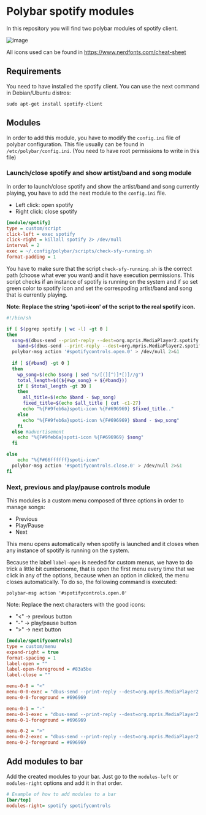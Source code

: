 # Polybar spotify modules
In this repository you will find two polybar modules of spotify client.

![image](https://user-images.githubusercontent.com/40604222/198890086-ea1ee36b-cc1f-4c42-a8a7-48616ab9ff9c.png)

All icons used can be found in https://www.nerdfonts.com/cheat-sheet

## Requirements
You need to have installed the spotify client. You can use the next command in Debian/Ubuntu distros:
```
sudo apt-get install spotify-client
```

## Modules
In order to add this module, you have to modify the `config.ini` file of polybar configuration. This file usually can be found in `/etc/polybar/config.ini`. (You need to have root permissions to write in this file)

### Launch/close spotify and show artist/band and song module

In order to launch/close spotify and show the artist/band and song currently playing, you have to add the next module to the `config.ini` file.

- Left click: open spotify
- Right click: close spotify

```ini
[module/spotify]
type = custom/script
click-left = exec spotify
click-right = killall spotify 2> /dev/null
interval = 2
exec = ~/.config/polybar/scripts/check-sfy-running.sh
format-padding = 1
```

You have to make sure that the script `check-sfy-running.sh` is the correct path (choose what ever you want) and it have execution permissions. This script checks if an instance of spotify is running on the system and if so set green color to spotify icon and set the correspoding artist/band and song that is currently playing.

**Note: Replace the string 'spoti-icon' of the script to the real spotify icon.**

```bash
#!/bin/sh

if [ $(pgrep spotify | wc -l) -gt 0 ]
then
  song=$(dbus-send --print-reply --dest=org.mpris.MediaPlayer2.spotify /org/mpris/MediaPlayer2 org.freedesktop.DBus.Properties.Get string:org.mpris.MediaPlayer2.Player string:Metadata | sed -n '/title/{n;p}' | cut -d '"' -f 2 2> /dev/null)
	band=$(dbus-send --print-reply --dest=org.mpris.MediaPlayer2.spotify /org/mpris/MediaPlayer2 org.freedesktop.DBus.Properties.Get string:org.mpris.MediaPlayer2.Player string:Metadata | sed -n '/artist/{n;n;p}' | cut -d '"' -f 2 2> /dev/null)
  polybar-msg action '#spotifycontrols.open.0' > /dev/null 2>&1
  
  if [ ${#band} -gt 0 ]
  then
    wp_song=$(echo $song | sed "s/[(][^)]*[)]//g")
    total_length=$((${#wp_song} + ${#band}))
    if [ $total_length -gt 30 ]
    then
      all_title=$(echo $band - $wp_song)
      fixed_title=$(echo $all_title | cut -c1-27)
      echo "%{F#9feb6a}spoti-icon %{F#696969} $fixed_title.." 
    else
      echo "%{F#9feb6a}spoti-icon %{F#696969} $band - $wp_song" 
    fi
  else #advertisement
    echo "%{F#9feb6a}spoti-icon %{F#696969} $song" 
  fi

else
	echo "%{F#66ffffff}spoti-icon"
  polybar-msg action '#spotifycontrols.close.0' > /dev/null 2>&1
fi
```

### Next, previous and play/pause controls module

This modules is a custom menu composed of three options in order to manage songs:
- Previous
- Play/Pause
- Next

This menu opens automatically when spotify is launched and it closes when any instance of spotify is running on the system. 

Because the label `label-open` is needed for custom menus, we have to do trick a little bit cumbersome, that is open the first menu every time that we click in any of the options, because when an option in clicked, the menu closes automatically. To do so, the following command is executed:

```
polybar-msg action '#spotifycontrols.open.0'
```

Note: Replace the next characters with the good icons:

- "<" &rarr; previous button
- "-" &rarr; play/pause button
- ">" &rarr; next button
 
```ini
[module/spotifycontrols]
type = custom/menu
expand-right = true
format-spacing = 1
label-open = ""
label-open-foreground = #83a5be
label-close = ""

menu-0-0 = "<"
menu-0-0-exec = "dbus-send --print-reply --dest=org.mpris.MediaPlayer2.spotify /org/mpris/MediaPlayer2 org.mpris.MediaPlayer2.Player.Previous && polybar-msg action '#spotifycontrols.open.0'"
menu-0-0-foreground = #696969

menu-0-1 = "-"
menu-0-1-exec = "dbus-send --print-reply --dest=org.mpris.MediaPlayer2.spotify /org/mpris/MediaPlayer2 org.mpris.MediaPlayer2.Player.PlayPause && polybar-msg action '#spotifycontrols.open.0'"
menu-0-1-foreground = #696969

menu-0-2 = ">"
menu-0-2-exec = "dbus-send --print-reply --dest=org.mpris.MediaPlayer2.spotify /org/mpris/MediaPlayer2 org.mpris.MediaPlayer2.Player.Next && polybar-msg action '#spotifycontrols.open.0'"
menu-0-2-foreground = #696969
```

## Add modules to bar
Add the created modules to your bar. Just go to the `modules-left` or `modules-right` options and add it in that order.

```ini
# Example of how to add modules to a bar
[bar/top]
modules-right= spotify spotifycontrols
```

